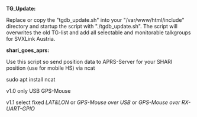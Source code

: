 **TG_Update:**

Replace or copy the "tgdb_update.sh" into your "/var/www/html/include" directory and startup the script with "./tgdb_update.sh".
The script will overwrites the old TG-list and add all selectable and monitorable talkgroups for SVXLink Austria.

**shari_goes_aprs:**

Use this script so send position data to APRS-Server for your SHARI position (use for mobile HS) via ncat

sudo apt install ncat

v1.0 only USB GPS-Mouse

v1.1 select fixed *LAT&LON* or *GPS-Mouse over USB* or *GPS-Mouse over RX-UART-GPIO*
